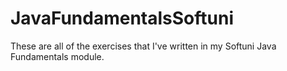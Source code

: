 # JavaFundamentalsSoftuni

These are all of the exercises that I've written in my Softuni Java Fundamentals module.
